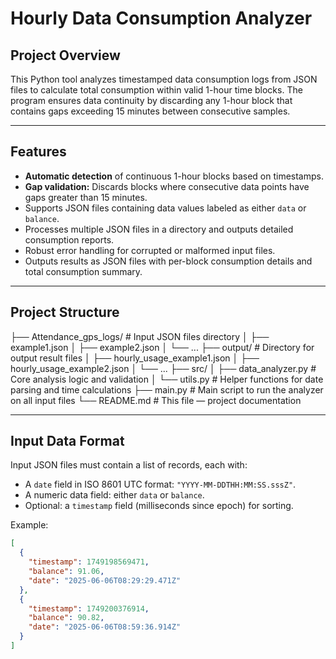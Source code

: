 # Hourly Data Consumption Analyzer

## Project Overview

This Python tool analyzes timestamped data consumption logs from JSON files to calculate total consumption within valid 1-hour time blocks. The program ensures data continuity by discarding any 1-hour block that contains gaps exceeding 15 minutes between consecutive samples.

---

## Features

- **Automatic detection** of continuous 1-hour blocks based on timestamps.
- **Gap validation:** Discards blocks where consecutive data points have gaps greater than 15 minutes.
- Supports JSON files containing data values labeled as either `data` or `balance`.
- Processes multiple JSON files in a directory and outputs detailed consumption reports.
- Robust error handling for corrupted or malformed input files.
- Outputs results as JSON files with per-block consumption details and total consumption summary.

---

## Project Structure

├── Attendance_gps_logs/ # Input JSON files directory
│ ├── example1.json
│ ├── example2.json
│ └── ...
├── output/ # Directory for output result files
│ ├── hourly_usage_example1.json
│ ├── hourly_usage_example2.json
│ └── ...
├── src/
│ ├── data_analyzer.py # Core analysis logic and validation
│ └── utils.py # Helper functions for date parsing and time calculations
├── main.py # Main script to run the analyzer on all input files
└── README.md # This file — project documentation



---

## Input Data Format

Input JSON files must contain a list of records, each with:

- A `date` field in ISO 8601 UTC format: `"YYYY-MM-DDTHH:MM:SS.sssZ"`.
- A numeric data field: either `data` or `balance`.
- Optional: a `timestamp` field (milliseconds since epoch) for sorting.

Example:

```json
[
  {
    "timestamp": 1749198569471,
    "balance": 91.06,
    "date": "2025-06-06T08:29:29.471Z"
  },
  {
    "timestamp": 1749200376914,
    "balance": 90.82,
    "date": "2025-06-06T08:59:36.914Z"
  }
]
